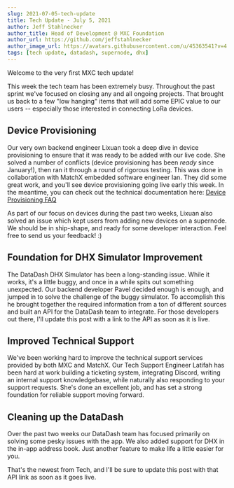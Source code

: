 ```yaml
---
slug: 2021-07-05-tech-update
title: Tech Update - July 5, 2021
author: Jeff Stahlnecker
author_title: Head of Development @ MXC Foundation
author_url: https://github.com/jeffstahlnecker
author_image_url: https://avatars.githubusercontent.com/u/45363541?v=4
tags: [tech update, datadash, supernode, dhx]
---
```


Welcome to the very first MXC tech update!

This week the tech team has been extremely busy. Throughout the past sprint we've focused on closing any and all ongoing projects. That brought us back to a few "low hanging" items that will add some EPIC value to our users -- especially those interested in connecting LoRa devices. 

## Device Provisioning
Our very own backend engineer Lixuan took a deep dive in device provisioning to ensure that it was ready to be added with our live code. She solved a number of conflicts (device provisioning has been *ready* since January!), then ran it through a round of rigorous testing. This was done in collaboration with MatchX embedded software engineer Ian. They did some great work, and you'll see device provisioning going live early this week. In the meantime, you can check out the technical documentation here: [Device Provisioning FAQ](/docs/tutorials/devices/provisioning)

As part of our focus on devices during the past two weeks, Lixuan also solved an issue which kept users from adding new devices on a supernode. We should be in ship-shape, and ready for some developer interaction. Feel free to send us your feedback! :) 

## Foundation for DHX Simulator Improvement
The DataDash DHX Simulator has been a long-standing issue. While it works, it's a little buggy, and once in a while spits out something unexpected. Our backend developer Pavel decided enough is enough, and jumped in to solve the challenge of the buggy simulator. To accomplish this he brought together the required information from a ton of different sources and built an API for the DataDash team to integrate. For those developers out there, I'll update this post with a link to the API as soon as it is live. 

## Improved Technical Support
We've been working hard to improve the technical support services provided by both MXC and MatchX. Our Tech Support Engineer Latifah has been hard at work building a ticketing system, integrating Discord, writing an internal support knowledgebase, while naturally also responding to your support requests. She's done an excellent job, and has set a strong foundation for reliable support moving forward.

## Cleaning up the DataDash
Over the past two weeks our DataDash team has focused primarily on solving some pesky issues with the app. We also added support for DHX in the in-app address book. Just another feature to make life a little easier for you. 

That's the newest from Tech, and I'll be sure to update this post with that API link as soon as it goes live. 